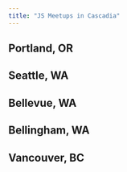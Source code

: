 ```yaml
---
title: "JS Meetups in Cascadia"
---
```


## Portland, OR


## Seattle, WA


## Bellevue, WA


## Bellingham, WA


## Vancouver, BC